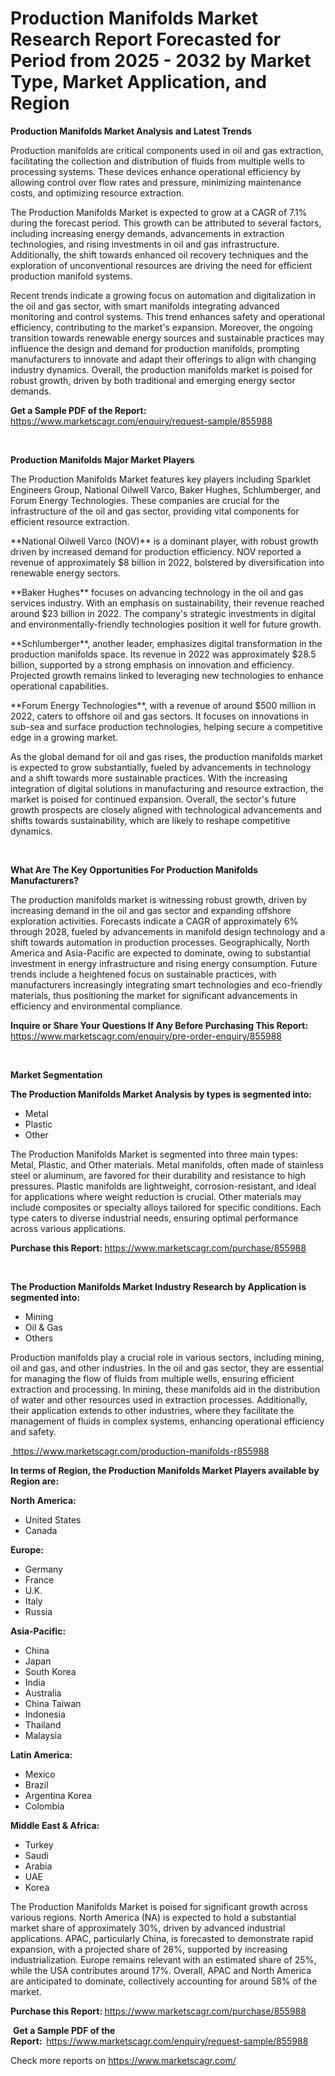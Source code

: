 <p><h1>Production Manifolds Market Research Report Forecasted for Period from 2025 -  2032 by Market Type, Market Application, and Region</h1></p><p><strong>Production Manifolds Market Analysis and Latest Trends</strong></p>
<p><p>Production manifolds are critical components used in oil and gas extraction, facilitating the collection and distribution of fluids from multiple wells to processing systems. These devices enhance operational efficiency by allowing control over flow rates and pressure, minimizing maintenance costs, and optimizing resource extraction.</p><p>The Production Manifolds Market is expected to grow at a CAGR of 7.1% during the forecast period. This growth can be attributed to several factors, including increasing energy demands, advancements in extraction technologies, and rising investments in oil and gas infrastructure. Additionally, the shift towards enhanced oil recovery techniques and the exploration of unconventional resources are driving the need for efficient production manifold systems.</p><p>Recent trends indicate a growing focus on automation and digitalization in the oil and gas sector, with smart manifolds integrating advanced monitoring and control systems. This trend enhances safety and operational efficiency, contributing to the market's expansion. Moreover, the ongoing transition towards renewable energy sources and sustainable practices may influence the design and demand for production manifolds, prompting manufacturers to innovate and adapt their offerings to align with changing industry dynamics. Overall, the production manifolds market is poised for robust growth, driven by both traditional and emerging energy sector demands.</p></p>
<p><strong>Get a Sample PDF of the Report:&nbsp;</strong> <a href="https://www.marketscagr.com/enquiry/request-sample/855988?utm_campaign=1889&utm_medium=2&utm_source=Github&utm_content=ia&utm_term=20022025&utm_id=production-manifolds">https://www.marketscagr.com/enquiry/request-sample/855988</a></p>
<p>&nbsp;</p>
<p><strong>Production Manifolds Major Market Players</strong></p>
<p><p>The Production Manifolds Market features key players including Sparklet Engineers Group, National Oilwell Varco, Baker Hughes, Schlumberger, and Forum Energy Technologies. These companies are crucial for the infrastructure of the oil and gas sector, providing vital components for efficient resource extraction.</p><p>**National Oilwell Varco (NOV)** is a dominant player, with robust growth driven by increased demand for production efficiency. NOV reported a revenue of approximately $8 billion in 2022, bolstered by diversification into renewable energy sectors.</p><p>**Baker Hughes** focuses on advancing technology in the oil and gas services industry. With an emphasis on sustainability, their revenue reached around $23 billion in 2022. The company's strategic investments in digital and environmentally-friendly technologies position it well for future growth.</p><p>**Schlumberger**, another leader, emphasizes digital transformation in the production manifolds space. Its revenue in 2022 was approximately $28.5 billion, supported by a strong emphasis on innovation and efficiency. Projected growth remains linked to leveraging new technologies to enhance operational capabilities.</p><p>**Forum Energy Technologies**, with a revenue of around $500 million in 2022, caters to offshore oil and gas sectors. It focuses on innovations in sub-sea and surface production technologies, helping secure a competitive edge in a growing market.</p><p>As the global demand for oil and gas rises, the production manifolds market is expected to grow substantially, fueled by advancements in technology and a shift towards more sustainable practices. With the increasing integration of digital solutions in manufacturing and resource extraction, the market is poised for continued expansion. Overall, the sector's future growth prospects are closely aligned with technological advancements and shifts towards sustainability, which are likely to reshape competitive dynamics.</p></p>
<p>&nbsp;</p>
<p><strong>What Are The Key Opportunities For Production Manifolds Manufacturers?</strong></p>
<p><p>The production manifolds market is witnessing robust growth, driven by increasing demand in the oil and gas sector and expanding offshore exploration activities. Forecasts indicate a CAGR of approximately 6% through 2028, fueled by advancements in manifold design technology and a shift towards automation in production processes. Geographically, North America and Asia-Pacific are expected to dominate, owing to substantial investment in energy infrastructure and rising energy consumption. Future trends include a heightened focus on sustainable practices, with manufacturers increasingly integrating smart technologies and eco-friendly materials, thus positioning the market for significant advancements in efficiency and environmental compliance.</p></p>
<p><strong>Inquire or Share Your Questions If Any Before Purchasing This Report:</strong> <a href="https://www.marketscagr.com/enquiry/pre-order-enquiry/855988?utm_campaign=1889&utm_medium=2&utm_source=Github&utm_content=ia&utm_term=20022025&utm_id=production-manifolds">https://www.marketscagr.com/enquiry/pre-order-enquiry/855988</a></p>
<p>&nbsp;</p>
<p><strong>Market Segmentation</strong></p>
<p><strong>The Production Manifolds Market Analysis by types is segmented into:</strong></p>
<p><ul><li>Metal</li><li>Plastic</li><li>Other</li></ul></p>
<p><p>The Production Manifolds Market is segmented into three main types: Metal, Plastic, and Other materials. Metal manifolds, often made of stainless steel or aluminum, are favored for their durability and resistance to high pressures. Plastic manifolds are lightweight, corrosion-resistant, and ideal for applications where weight reduction is crucial. Other materials may include composites or specialty alloys tailored for specific conditions. Each type caters to diverse industrial needs, ensuring optimal performance across various applications.</p></p>
<p><strong>Purchase this Report:&nbsp;</strong><a href="https://www.marketscagr.com/purchase/855988?utm_campaign=1889&utm_medium=2&utm_source=Github&utm_content=ia&utm_term=20022025&utm_id=production-manifolds">https://www.marketscagr.com/purchase/855988</a></p>
<p>&nbsp;</p>
<p><strong>The Production Manifolds Market Industry Research by Application is segmented into:</strong></p>
<p><ul><li>Mining</li><li>Oil & Gas</li><li>Others</li></ul></p>
<p><p>Production manifolds play a crucial role in various sectors, including mining, oil and gas, and other industries. In the oil and gas sector, they are essential for managing the flow of fluids from multiple wells, ensuring efficient extraction and processing. In mining, these manifolds aid in the distribution of water and other resources used in extraction processes. Additionally, their application extends to other industries, where they facilitate the management of fluids in complex systems, enhancing operational efficiency and safety.</p></p>
<p><a href="https://www.marketscagr.com/production-manifolds-r855988?utm_campaign=1889&utm_medium=2&utm_source=Github&utm_content=ia&utm_term=20022025&utm_id=production-manifolds">&nbsp;https://www.marketscagr.com/production-manifolds-r855988</a></p>
<p><strong>In terms of Region, the Production Manifolds Market Players available by Region are:</strong></p>
<p>
    <p> <strong> North America: </strong>
        <ul>
            <li>United States</li>
            <li>Canada</li>
        </ul>
        </p> 
    <p> <strong> Europe: </strong>
        <ul>
            <li>Germany</li>
            <li>France</li>
            <li>U.K.</li>
            <li>Italy</li>
            <li>Russia</li>
        </ul>
        </p> 
    <p> <strong> Asia-Pacific: </strong>
        <ul>
            <li>China</li>
            <li>Japan</li>
            <li>South Korea</li>
            <li>India</li>
            <li>Australia</li>
            <li>China Taiwan</li>
            <li>Indonesia</li>
            <li>Thailand</li>
            <li>Malaysia</li>
        </ul>
        </p> 
    <p> <strong> Latin America: </strong>
        <ul>
            <li>Mexico</li>
            <li>Brazil</li>
            <li>Argentina Korea</li>
            <li>Colombia</li>
        </ul>
        </p> 
    <p> <strong> Middle East & Africa: </strong>
        <ul>
            <li>Turkey</li>
            <li>Saudi</li>
            <li>Arabia</li>
            <li>UAE</li>
            <li>Korea</li>
        </ul>
    </p>
    </p>
<p><p>The Production Manifolds Market is poised for significant growth across various regions. North America (NA) is expected to hold a substantial market share of approximately 30%, driven by advanced industrial applications. APAC, particularly China, is forecasted to demonstrate rapid expansion, with a projected share of 28%, supported by increasing industrialization. Europe remains relevant with an estimated share of 25%, while the USA contributes around 17%. Overall, APAC and North America are anticipated to dominate, collectively accounting for around 58% of the market.</p></p>
<p><strong>Purchase this Report: </strong><a href="https://www.marketscagr.com/purchase/855988?utm_campaign=1889&utm_medium=2&utm_source=Github&utm_content=ia&utm_term=20022025&utm_id=production-manifolds">https://www.marketscagr.com/purchase/855988</a></p>
<p>&nbsp;<strong>Get a Sample PDF of the Report:&nbsp;&nbsp;</strong><a href="https://www.marketscagr.com/enquiry/request-sample/855988?utm_campaign=1889&utm_medium=2&utm_source=Github&utm_content=ia&utm_term=20022025&utm_id=production-manifolds">https://www.marketscagr.com/enquiry/request-sample/855988</a></p>
<p><strong></strong></p>
<p>Check more reports on <a href="https://www.marketscagr.com/?utm_campaign=1889&utm_medium=2&utm_source=Github&utm_content=ia&utm_term=20022025&utm_id=production-manifolds">https://www.marketscagr.com/</a></p>